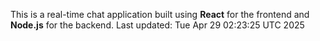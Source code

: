 This is a real-time chat application built using **React** for the frontend and **Node.js** for the backend.
Last updated: Tue Apr 29 02:23:25 UTC 2025
